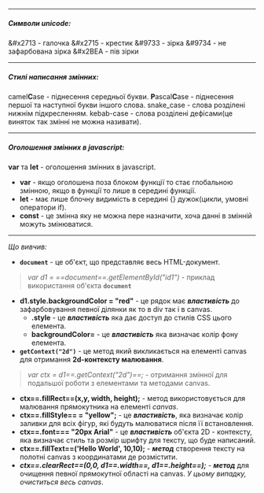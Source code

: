 ___
##### Символи unicode: 
&#x2713 - галочка
&#x2715 - крестик
&#9733 - зірка
&#9734 - не зафарбована зірка
&#x2BEA - пів зірки

---
##### Стилі написання змінних:
сamel**C**ase - піднесення середньої букви.
**P**ascal**C**ase - піднесення першої та наступної букви іншого слова.
snake_case  -  слова розділені нижнім підкресленням.
kebab-case - слова розділені дефісами(це виняток так змінні не можна називати).

__ _
##### Оголошення змінних в javascript:
**var** та **let** - оголошення змінних в javascript.
- **var** - якщо оголошена поза блоком функції то стає глобальною змінною, якщо в функції то лише в середині функції.
- **let** - має лише блочну видимість в середині {} дужок(цикли, умовні оператори if).
- **const** - це змінна яку не можна пере назначити, хоча данні в змінній можуть змінюватися. 
___
*Що вивчив:*

- **`document`** -  це об'єкт, що представляє весь HTML-документ.
 > *var d1 = ==document==.getElementById("id1")* - приклад використання об'єкта **`document`**
- **d1.style.backgroundColor = "red"** - це рядок має ***властивість*** до зафарбовування певної ділянки як то в div так і в canvas.
	- **.style**  - це ***властивість*** яка дає доступ до стилів CSS цього елемента.
	- **backgroundColor=** - це ***властивість*** яка визначає колір фону елемента.
- **`getContext("2d")`** - це метод який викликається на елементі canvas для отримання  **2d-контексту малювання**.
> *var ctx = d1==.getContext("2d")==;* - отримання змінної для подальшої роботи з елементами та методами canvas.
- **ctx==.fillRect==(x,y, width, height);** - метод використовується для малювання прямокутника на елементі *canvas*.
- **ctx==.fillStyle== = "yellow";** -  це ***властивість***, яка визначає колір заливки для всіх фігур, які будуть малюватися після її встановлення.
- **ctx==.font=== "20px Arial"** - це ***властивість*** об'єкта 2D - контексту, яка визначає стиль та розмір шрифту для тексту, що буде написаний.
- **ctx==.fillText==('Hello World', 10,10);** - ***метод*** створення тексту на полотні canvas з координатами де розмістити.
- ***ctx==.clearRect==(0,0, d1==.width==, d1==.height==);*** - ***метод*** для очищення певної прямокутної області на canvas. *У цьому випадку, очиститься весь canvas*.


 